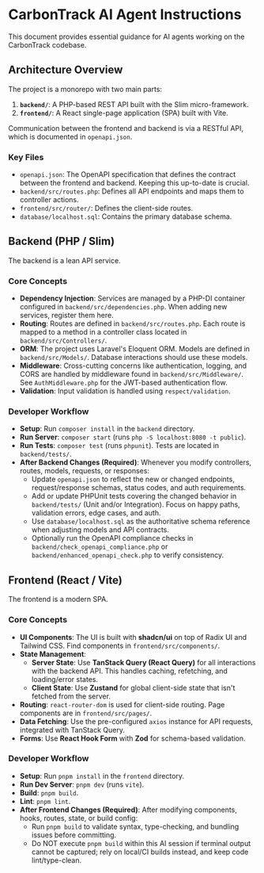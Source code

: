 # CarbonTrack AI Agent Instructions

This document provides essential guidance for AI agents working on the CarbonTrack codebase.

## Architecture Overview

The project is a monorepo with two main parts:
1.  **`backend/`**: A PHP-based REST API built with the Slim micro-framework.
2.  **`frontend/`**: A React single-page application (SPA) built with Vite.

Communication between the frontend and backend is via a RESTful API, which is documented in `openapi.json`.

### Key Files
- `openapi.json`: The OpenAPI specification that defines the contract between the frontend and backend. Keeping this up-to-date is crucial.
- `backend/src/routes.php`: Defines all API endpoints and maps them to controller actions.
- `frontend/src/router/`: Defines the client-side routes.
- `database/localhost.sql`: Contains the primary database schema.

## Backend (PHP / Slim)

The backend is a lean API service.

### Core Concepts
- **Dependency Injection**: Services are managed by a PHP-DI container configured in `backend/src/dependencies.php`. When adding new services, register them here.
- **Routing**: Routes are defined in `backend/src/routes.php`. Each route is mapped to a method in a controller class located in `backend/src/Controllers/`.
- **ORM**: The project uses Laravel's Eloquent ORM. Models are defined in `backend/src/Models/`. Database interactions should use these models.
- **Middleware**: Cross-cutting concerns like authentication, logging, and CORS are handled by middleware found in `backend/src/Middleware/`. See `AuthMiddleware.php` for the JWT-based authentication flow.
- **Validation**: Input validation is handled using `respect/validation`.

### Developer Workflow
- **Setup**: Run `composer install` in the `backend` directory.
- **Run Server**: `composer start` (runs `php -S localhost:8080 -t public`).
- **Run Tests**: `composer test` (runs `phpunit`). Tests are located in `backend/tests/`.
- **After Backend Changes (Required)**: Whenever you modify controllers, routes, models, requests, or responses:
    - Update `openapi.json` to reflect the new or changed endpoints, request/response schemas, status codes, and auth requirements.
    - Add or update PHPUnit tests covering the changed behavior in `backend/tests/` (Unit and/or Integration). Focus on happy paths, validation errors, edge cases, and auth.
    - Use `database/localhost.sql` as the authoritative schema reference when adjusting models and API contracts.
    - Optionally run the OpenAPI compliance checks in `backend/check_openapi_compliance.php` or `backend/enhanced_openapi_check.php` to verify consistency.

## Frontend (React / Vite)

The frontend is a modern SPA.

### Core Concepts
- **UI Components**: The UI is built with **shadcn/ui** on top of Radix UI and Tailwind CSS. Find components in `frontend/src/components/`.
- **State Management**:
    - **Server State**: Use **TanStack Query (React Query)** for all interactions with the backend API. This handles caching, refetching, and loading/error states.
    - **Client State**: Use **Zustand** for global client-side state that isn't fetched from the server.
- **Routing**: `react-router-dom` is used for client-side routing. Page components are in `frontend/src/pages/`.
- **Data Fetching**: Use the pre-configured `axios` instance for API requests, integrated with TanStack Query.
- **Forms**: Use **React Hook Form** with **Zod** for schema-based validation.

### Developer Workflow
- **Setup**: Run `pnpm install` in the `frontend` directory.
- **Run Dev Server**: `pnpm dev` (runs `vite`).
- **Build**: `pnpm build`.
- **Lint**: `pnpm lint`.
- **After Frontend Changes (Required)**: After modifying components, hooks, routes, state, or build config:
    - Run `pnpm build` to validate syntax, type-checking, and bundling issues before committing.
    - Do NOT execute `pnpm build` within this AI session if terminal output cannot be captured; rely on local/CI builds instead, and keep code lint/type-clean.

